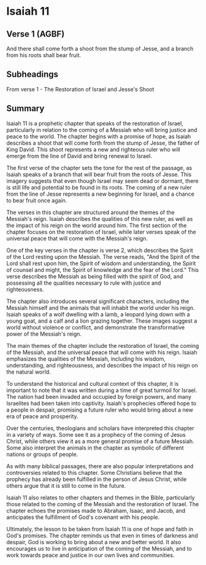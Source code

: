 # Isaiah 11

## Verse 1 (AGBF)

And there shall come forth a shoot from the stump of Jesse, and a branch from his roots shall bear fruit.

## Subheadings

From verse 1 - The Restoration of Israel and Jesse's Shoot

## Summary

Isaiah 11 is a prophetic chapter that speaks of the restoration of Israel, particularly in relation to the coming of a Messiah who will bring justice and peace to the world. The chapter begins with a promise of hope, as Isaiah describes a shoot that will come forth from the stump of Jesse, the father of King David. This shoot represents a new and righteous ruler who will emerge from the line of David and bring renewal to Israel.

The first verse of the chapter sets the tone for the rest of the passage, as Isaiah speaks of a branch that will bear fruit from the roots of Jesse. This imagery suggests that even though Israel may seem dead or dormant, there is still life and potential to be found in its roots. The coming of a new ruler from the line of Jesse represents a new beginning for Israel, and a chance to bear fruit once again.

The verses in this chapter are structured around the themes of the Messiah's reign. Isaiah describes the qualities of this new ruler, as well as the impact of his reign on the world around him. The first section of the chapter focuses on the restoration of Israel, while later verses speak of the universal peace that will come with the Messiah's reign.

One of the key verses in the chapter is verse 2, which describes the Spirit of the Lord resting upon the Messiah. The verse reads, "And the Spirit of the Lord shall rest upon him, the Spirit of wisdom and understanding, the Spirit of counsel and might, the Spirit of knowledge and the fear of the Lord." This verse describes the Messiah as being filled with the spirit of God, and possessing all the qualities necessary to rule with justice and righteousness.

The chapter also introduces several significant characters, including the Messiah himself and the animals that will inhabit the world under his reign. Isaiah speaks of a wolf dwelling with a lamb, a leopard lying down with a young goat, and a calf and a lion grazing together. These images suggest a world without violence or conflict, and demonstrate the transformative power of the Messiah's reign.

The main themes of the chapter include the restoration of Israel, the coming of the Messiah, and the universal peace that will come with his reign. Isaiah emphasizes the qualities of the Messiah, including his wisdom, understanding, and righteousness, and describes the impact of his reign on the natural world.

To understand the historical and cultural context of this chapter, it is important to note that it was written during a time of great turmoil for Israel. The nation had been invaded and occupied by foreign powers, and many Israelites had been taken into captivity. Isaiah's prophecies offered hope to a people in despair, promising a future ruler who would bring about a new era of peace and prosperity.

Over the centuries, theologians and scholars have interpreted this chapter in a variety of ways. Some see it as a prophecy of the coming of Jesus Christ, while others view it as a more general promise of a future Messiah. Some also interpret the animals in the chapter as symbolic of different nations or groups of people.

As with many biblical passages, there are also popular interpretations and controversies related to this chapter. Some Christians believe that the prophecy has already been fulfilled in the person of Jesus Christ, while others argue that it is still to come in the future.

Isaiah 11 also relates to other chapters and themes in the Bible, particularly those related to the coming of the Messiah and the restoration of Israel. The chapter echoes the promises made to Abraham, Isaac, and Jacob, and anticipates the fulfillment of God's covenant with his people.

Ultimately, the lesson to be taken from Isaiah 11 is one of hope and faith in God's promises. The chapter reminds us that even in times of darkness and despair, God is working to bring about a new and better world. It also encourages us to live in anticipation of the coming of the Messiah, and to work towards peace and justice in our own lives and communities.